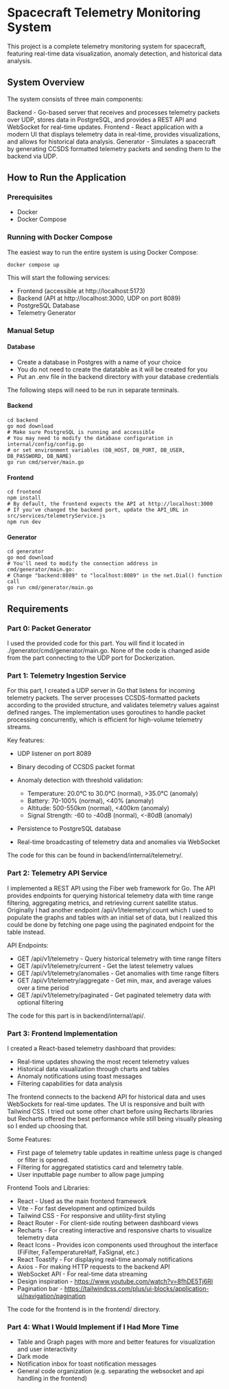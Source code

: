 # Spacecraft Telemetry Monitoring System
This project is a complete telemetry monitoring system for spacecraft, featuring real-time data visualization, anomaly detection, and historical data analysis.
## System Overview
The system consists of three main components:

Backend - Go-based server that receives and processes telemetry packets over UDP, stores data in PostgreSQL, and provides a REST API and WebSocket for real-time updates.
Frontend - React application with a modern UI that displays telemetry data in real-time, provides visualizations, and allows for historical data analysis.
Generator - Simulates a spacecraft by generating CCSDS formatted telemetry packets and sending them to the backend via UDP.

## How to Run the Application

### Prerequisites
* Docker
* Docker Compose

### Running with Docker Compose
The easiest way to run the entire system is using Docker Compose:

```
docker compose up
```

This will start the following services:

* Frontend (accessible at http://localhost:5173)
* Backend (API at http://localhost:3000, UDP on port 8089)
* PostgreSQL Database
* Telemetry Generator

### Manual Setup

#### Database
* Create a database in Postgres with a name of your choice
* You do not need to create the datatable as it will be created for you
* Put an .env file in the backend directory with your database credentials

The following steps will need to be run in separate terminals.

#### Backend

```
cd backend
go mod download
# Make sure PostgreSQL is running and accessible
# You may need to modify the database configuration in internal/config/config.go
# or set environment variables (DB_HOST, DB_PORT, DB_USER, DB_PASSWORD, DB_NAME)
go run cmd/server/main.go
```

#### Frontend

```
cd frontend
npm install
# By default, the frontend expects the API at http://localhost:3000
# If you've changed the backend port, update the API_URL in src/services/telemetryService.js
npm run dev
```

#### Generator

```
cd generator
go mod download
# You'll need to modify the connection address in cmd/generator/main.go:
# Change "backend:8089" to "localhost:8089" in the net.Dial() function call
go run cmd/generator/main.go
```

## Requirements

### Part 0: Packet Generator
I used the provided code for this part. You will find it located in ./generator/cmd/generator/main.go. None of the code is changed aside from the part connecting to the UDP port for Dockerization.

### Part 1: Telemetry Ingestion Service

For this part, I created a UDP server in Go that listens for incoming telemetry packets. The server processes CCSDS-formatted packets according to the provided structure, and validates telemetry values against defined ranges. The implementation uses goroutines to handle packet processing concurrently, which is efficient for high-volume telemetry streams.

Key features:

* UDP listener on port 8089
* Binary decoding of CCSDS packet format
* Anomaly detection with threshold validation:

    * Temperature: 20.0°C to 30.0°C (normal), >35.0°C (anomaly)
    * Battery: 70-100% (normal), <40% (anomaly)
    * Altitude: 500-550km (normal), <400km (anomaly)
    * Signal Strength: -60 to -40dB (normal), <-80dB (anomaly)


* Persistence to PostgreSQL database
* Real-time broadcasting of telemetry data and anomalies via WebSocket

The code for this can be found in backend/internal/telemetry/.

### Part 2: Telemetry API Service
I implemented a REST API using the Fiber web framework for Go. The API provides endpoints for querying historical telemetry data with time range filtering, aggregating metrics, and retrieving current satellite status. Originally I had another endpoint /api/v1/telemetry/:count which I used to populate the graphs and tables with an initial set of data, but I realized this could be done by fetching one page using the paginated endpoint for the table instead.

API Endpoints:

* GET /api/v1/telemetry - Query historical telemetry with time range filters
* GET /api/v1/telemetry/current - Get the latest telemetry values
* GET /api/v1/telemetry/anomalies - Get anomalies with time range filters
* GET /api/v1/telemetry/aggregate - Get min, max, and average values over a time period
* GET /api/v1/telemetry/paginated - Get paginated telemetry data with optional filtering

The code for this part is in backend/internal/api/.

### Part 3: Frontend Implementation
I created a React-based telemetry dashboard that provides:

* Real-time updates showing the most recent telemetry values
* Historical data visualization through charts and tables
* Anomaly notifications using toast messages
* Filtering capabilities for data analysis

The frontend connects to the backend API for historical data and uses WebSockets for real-time updates. The UI is responsive and built with Tailwind CSS. I tried out some other chart before using Recharts libraries but Recharts offered the best performance while still being visually pleasing so I ended up choosing that.

Some Features:
* First page of telemetry table updates in realtime unless page is changed or filter is opened.
* Filtering for aggregated statistics card and telemetry table.
* User inputtable page number to allow page jumping

Frontend Tools and Libraries:

* React - Used as the main frontend framework
* Vite - For fast development and optimized builds
* Tailwind CSS - For responsive and utility-first styling
* React Router - For client-side routing between dashboard views
* Recharts - For creating interactive and responsive charts to visualize telemetry data
* React Icons - Provides icon components used throughout the interface (FiFilter, FaTemperatureHalf, FaSignal, etc.)
* React Toastify - For displaying real-time anomaly notifications
* Axios - For making HTTP requests to the backend API
* WebSocket API - For real-time data streaming
* Design inspiration - https://www.youtube.com/watch?v=8fhDE5Tj6RI
* Pagination bar - https://tailwindcss.com/plus/ui-blocks/application-ui/navigation/pagination

The code for the frontend is in the frontend/ directory.

### Part 4: What I Would Implement if I Had More Time

* Table and Graph pages with more and better features for visualization and user interactivity
* Dark mode
* Notification inbox for toast notification messages
* General code organization (e.g. separating the websocket and api handling in the frontend)

